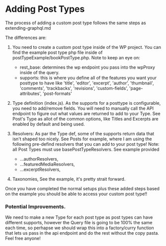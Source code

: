 # Adding Post Types

The process of adding a custom post type follows the same steps as extending-graphql.md

The differences are:

1. You need to create a custom post type inside of the WP project. You can find the example post type php file inside of postTypeExample/bookPostType.php. 
Note to keep an eye on: 
    * rest_base: determines the wp endpoint you pass into the wpProxy inside of the query.
    * supports: this is where you define all of the features you want your posttype to have like 
    'title', 'editor', 'excerpt', 'author', 'thumbnail', 'comments', 'trackbacks', 'revisions', 'custom-fields', 'page-attributes', 'post-formats'
    
2. Type definition (index.js). As the supports for a posttype is configurable, you need to add/remove fields. You will 
need to manually call the API endpoint to figure out what values are returned to add to your Type. See Post's Type as allot 
of the common options, like Titles and Excerpts are enabled by default and being used.
3. Resolvers: As par the Type def, some of the supports return data that isn't shaped too nicely. See Posts for example, 
where I am using the following pre-defind resolvers that you can add to your post type! Note: all Post Types must use basePostTypeResolvers. See example provided 
    * ...authorResolvers,
    * ...featuredMediaResolvers,
    * ...excerptResolvers,
4. Taxonomies, See the example, it's pretty strait forward.

Once you have completed the normal setups plus these added steps based on the example you should be able to access your 
custom post type!!

### Potential Improvements.

We need to make a new Type for each post type as post types can have different supports, however the Query file is 
going to be 100% the same each time, so perhapse we should wrap this into a factory/curry function that lets us 
pass in the api endpoint and do the rest without the copy pasta. Feel free anyone!